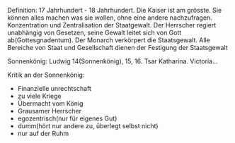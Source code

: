 Definition: 17 Jahrhundert - 18 Jahrhundert. Die Kaiser ist am grösste. Sie können alles machen was sie wollen, ohne eine andere nachzufragen.
Konzentration und Zentralisation der Staatgewalt. Der Herrscher regiert unabhängig von Gesetzen, seine Gewalt leitet sich von Gott ab(Gottesgnadentum). Der Monarch verkörpert die Staatsgewalt. Alle Bereiche von Staat und Gesellschaft dienen der Festigung der Staatsgewalt

Sonnenkönig: Ludwig 14(Sonnenkönig), 15, 16. Tsar Katharina. Victoria...

Kritik an der Sonnenkönig:
- Finanzielle unrechtschaft
- zu viele Kriege
- Übermacht vom König
- Grausamer Herrscher
- egozentrisch(nur für eigenes Gut)
- dumm(hört nur andere zu, überlegt selbst nicht)
- nur auf der Ruhm


